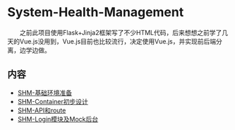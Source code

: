 # System-Health-Management
&#8195;&#8195;之前此项目使用Flask+Jinja2框架写了不少HTML代码，后来想想之前学了几天的Vue.js没用到，Vue.js目前也比较流行，决定使用Vue.js，并实现前后端分离，边学边做。
## 内容
- [SHM-基础环境准备](https://gitbook.big1000.com/18-%E7%AE%80%E5%8D%95WEB%E9%A1%B9%E7%9B%AE/01-System-Health-Management/01-SHM-%E5%9F%BA%E7%A1%80%E7%8E%AF%E5%A2%83%E5%87%86%E5%A4%87.html)
- [SHM-Container初步设计](https://gitbook.big1000.com/18-%E7%AE%80%E5%8D%95WEB%E9%A1%B9%E7%9B%AE/01-System-Health-Management/02-SHM-Container%E5%88%9D%E6%AD%A5%E8%AE%BE%E8%AE%A1.html)
- [SHM-API和route](https://gitbook.big1000.com/18-%E7%AE%80%E5%8D%95WEB%E9%A1%B9%E7%9B%AE/01-System-Health-Management/03-SHM-API%E5%92%8Croute.html)
- [SHM-Login模块及Mock后台](https://gitbook.big1000.com/18-%E7%AE%80%E5%8D%95WEB%E9%A1%B9%E7%9B%AE/01-System-Health-Management/04-SHM-Login%E6%A8%A1%E5%9D%97%E5%8F%8AMock%E5%90%8E%E5%8F%B0.html)

